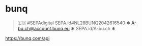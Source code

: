 # bunq

 > 🇪🇺 #SEPAdigital SEPA.id#NL28BUNQ2042616540 ✱ A-bu.ch@account.bunq.eu ✱ SEPA.id/A-bu.ch ✱

https://bunq.com/api